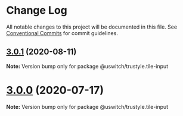 # Change Log

All notable changes to this project will be documented in this file.
See [Conventional Commits](https://conventionalcommits.org) for commit guidelines.

## [3.0.1](https://github.com/uswitch/trustyle/compare/@uswitch/trustyle.tile-input@3.0.0...@uswitch/trustyle.tile-input@3.0.1) (2020-08-11)

**Note:** Version bump only for package @uswitch/trustyle.tile-input





# [3.0.0](https://github.com/uswitch/trustyle/compare/@uswitch/trustyle.tile-input@2.0.6...@uswitch/trustyle.tile-input@3.0.0) (2020-07-17)

**Note:** Version bump only for package @uswitch/trustyle.tile-input
